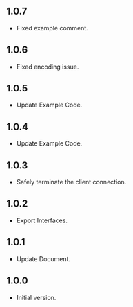 ## 1.0.7

- Fixed example comment.

## 1.0.6

- Fixed encoding issue.

## 1.0.5

- Update Example Code.

## 1.0.4

- Update Example Code.

## 1.0.3

- Safely terminate the client connection.

## 1.0.2

- Export Interfaces.

## 1.0.1

- Update Document.

## 1.0.0

- Initial version.
